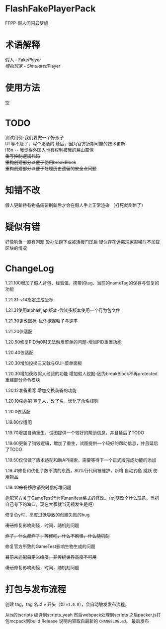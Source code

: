 # FlashFakePlayerPack
FFPP-假人闪闪云梦版

# 术语解释
假人 - Fake*Player  
模拟玩家 - Simulated*Player  

# 使用方法
空

# TODO
测试用例-我们要做一个好孩子  
UI 等不及了，写个凑活的  ~~延后，因为官方近期可能的技术更新~~  
i18n -- 我觉得外国人也有权利被我的屎山震惊  
~~重写控制逻辑代码~~  
~~重构创建部分以便于使用breakBlock~~  
~~重构创建部分以便于处理历史遗留的安全点问题~~

# 知错不改
假人更新持有物品需要刷新后才会在假人手上正常渲染 （打死就刷新了）

# 疑似有错
好像钓鱼一直有问题
没办法蹲下或被活板门压扁
疑似存在远离玩家召唤时不加载区块的情况

# ChangeLog

1.21.100增加了假人背包、经验值、携带的tag、当前的nameTag的保存与恢复的功能

1.21.31-v14指定生成坐标

1.21.31使用alpha的api版本-尝试多版本使用一个行为包文件

1.21.30更改图标-优化挖掘粒子与速率

1.21.20仅适配

1.20.50修复PID为0时无法触发菜单的问题-增加PID重置功能

1.20.40仅适配

1.20.30增加投掷三叉戟与GUI-菜单面板

1.20.30增加获取假人经验的功能 增加假人挖掘-因为breakBlock不再protected 重建部分命令模块

1.20.12准备重写 增加交换装备的功能

1.20.10~~仅适配~~ 骂了人，改了名，优化了命名规则

1.20.0仅适配

1.19.80仅适配

1.19.70增加自动重生，试图提供一个较好的帮助信息，并且延后了TODO

1.19.60更新了销毁逻辑，增加了重生，试图提供一个较好的帮助信息，并且延后了TODO

1.19.50仅仅做了版本适配和新API探索，需要等待下一个正式版完成功能的添加

1.19.41修复和优化了数不清的东西，80%行代码被维护，新增 自动钓鱼 跳跃 使用物品

1.19.40~~修复~~移除销毁时信标堆问题

适配官方关于GameTest行为包manifest格式的修改。（mj瞎改个什么玩意，当初自己夸下的海口，现在大家就当无视发生是吧）

修复负y时，高度过低导致的创建失败的bug

~~凑活~~修复影响刷怪，时间，随机刻问题

~~炸了，什么都炸了，等修吧，什么不刷怪，什么随机刻~~

修复官方所致的GameTest影响生物生成的问题

~~目前未适配自定义维度，非传统世界高度不可用~~

~~凑活~~修复影响刷怪，时间，随机刻问题

# 打包与发布流程

创建 tag，tag 名以 `v` 开头（如 `v1.0.0`），会自动触发发布流程。

从ts的tscripts
编译到scripts_yeah
然后webpack处理到scripts
之后packer.js打包mcpack到build
Release 说明内容取自最新的 `CHANGELOG.md`。
最后发布



